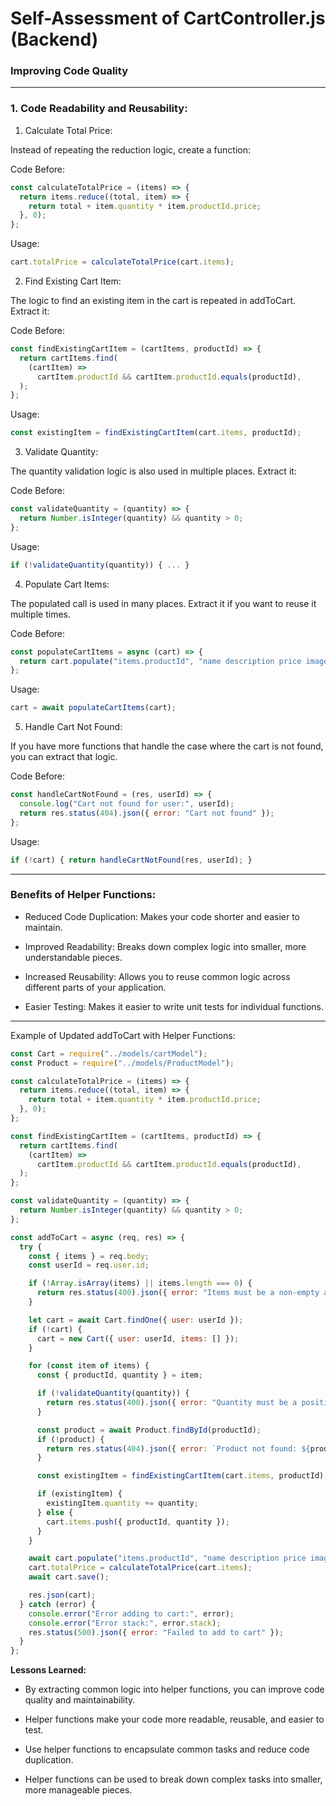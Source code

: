 # Self-Assessment of CartController.js (Backend)

###  Improving Code Quality

---

### 1. Code Readability and Reusability:

1. Calculate Total Price:

Instead of repeating the reduction logic, create a function:
   
Code Before:

```javascript
const calculateTotalPrice = (items) => {
  return items.reduce((total, item) => {
    return total + item.quantity * item.productId.price;
  }, 0);
};
```

Usage:

```javascript
cart.totalPrice = calculateTotalPrice(cart.items);
```

2. Find Existing Cart Item:

The logic to find an existing item in the cart is repeated in addToCart. Extract it:

Code Before:

```javascript
const findExistingCartItem = (cartItems, productId) => {
  return cartItems.find(
    (cartItem) =>
      cartItem.productId && cartItem.productId.equals(productId),
  );
};
```

Usage:

```javascript
const existingItem = findExistingCartItem(cart.items, productId);
```

3. Validate Quantity:

The quantity validation logic is also used in multiple places. Extract it:

Code Before:

```javascript
const validateQuantity = (quantity) => {
  return Number.isInteger(quantity) && quantity > 0;
};
```
Usage:

```javascript
if (!validateQuantity(quantity)) { ... }
```

4. Populate Cart Items:

The populated call is used in many places. Extract it if you want to reuse it multiple times.

Code Before:

```javascript
const populateCartItems = async (cart) => {
  return cart.populate("items.productId", "name description price image");
};
```

Usage:

```javascript
cart = await populateCartItems(cart);
```

5. Handle Cart Not Found:

If you have more functions that handle the case where the cart is not found, you can extract that logic.

Code Before:

```javascript
const handleCartNotFound = (res, userId) => {
  console.log("Cart not found for user:", userId);
  return res.status(404).json({ error: "Cart not found" });
};
```

Usage:

```javascript
if (!cart) { return handleCartNotFound(res, userId); }
```

---

### Benefits of Helper Functions:

- Reduced Code Duplication: Makes your code shorter and easier to maintain.

- Improved Readability: Breaks down complex logic into smaller, more understandable pieces.

- Increased Reusability: Allows you to reuse common logic across different parts of your application.

- Easier Testing: Makes it easier to write unit tests for individual functions.

---

Example of Updated addToCart with Helper Functions:

```javascript
const Cart = require("../models/cartModel");
const Product = require("../models/ProductModel");

const calculateTotalPrice = (items) => {
  return items.reduce((total, item) => {
    return total + item.quantity * item.productId.price;
  }, 0);
};

const findExistingCartItem = (cartItems, productId) => {
  return cartItems.find(
    (cartItem) =>
      cartItem.productId && cartItem.productId.equals(productId),
  );
};

const validateQuantity = (quantity) => {
  return Number.isInteger(quantity) && quantity > 0;
};

const addToCart = async (req, res) => {
  try {
    const { items } = req.body;
    const userId = req.user.id;

    if (!Array.isArray(items) || items.length === 0) {
      return res.status(400).json({ error: "Items must be a non-empty array" });
    }

    let cart = await Cart.findOne({ user: userId });
    if (!cart) {
      cart = new Cart({ user: userId, items: [] });
    }

    for (const item of items) {
      const { productId, quantity } = item;

      if (!validateQuantity(quantity)) {
        return res.status(400).json({ error: "Quantity must be a positive integer" });
      }

      const product = await Product.findById(productId);
      if (!product) {
        return res.status(404).json({ error: `Product not found: ${productId}` });
      }

      const existingItem = findExistingCartItem(cart.items, productId);

      if (existingItem) {
        existingItem.quantity += quantity;
      } else {
        cart.items.push({ productId, quantity });
      }
    }

    await cart.populate("items.productId", "name description price image");
    cart.totalPrice = calculateTotalPrice(cart.items);
    await cart.save();

    res.json(cart);
  } catch (error) {
    console.error("Error adding to cart:", error);
    console.error("Error stack:", error.stack);
    res.status(500).json({ error: "Failed to add to cart" });
  }
};
```

**Lessons Learned:**

- By extracting common logic into helper functions, you can improve code quality and maintainability.

- Helper functions make your code more readable, reusable, and easier to test.

- Use helper functions to encapsulate common tasks and reduce code duplication.

- Helper functions can be used to break down complex tasks into smaller, more manageable pieces.


